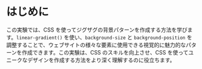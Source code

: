 # はじめに

この実験では、CSS を使ってジグザグの背景パターンを作成する方法を学びます。`linear-gradient()` を使い、`background-size` と `background-position` を調整することで、ウェブサイトの様々な要素に使用できる視覚的に魅力的なパターンを作成できます。この実験は、CSS のスキルを向上させ、CSS を使ってユニークなデザインを作成する方法をより深く理解するのに役立ちます。

